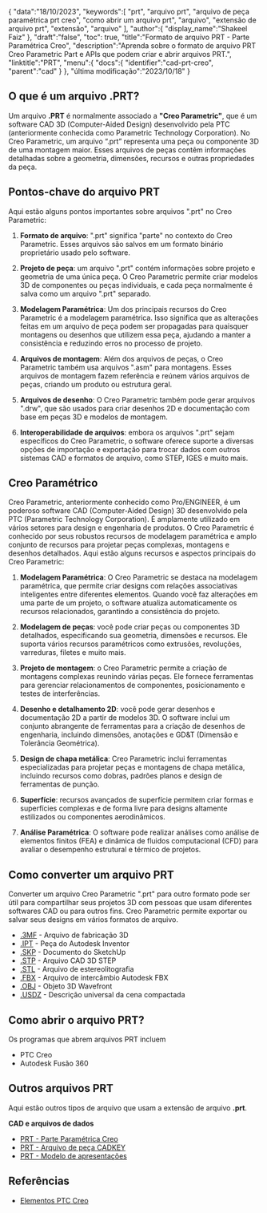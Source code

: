 {
"data":"18/10/2023",
   "keywords":[
"prt",
"arquivo prt",
"arquivo de peça paramétrica prt creo",
"como abrir um arquivo prt",
"arquivo",
"extensão de arquivo prt",
"extensão",
"arquivo"
],
   "author":{
"display_name":"Shakeel Faiz"
},
"draft":"false",
"toc": true,
"title":"Formato de arquivo PRT - Parte Paramétrica Creo",
   "description":"Aprenda sobre o formato de arquivo PRT Creo Parametric Part e APIs que podem criar e abrir arquivos PRT.",
"linktitle":"PRT",
   "menu":{
      "docs":{
         "identifier":"cad-prt-creo",
"parent":"cad"
}
},
"última modificação":"2023/10/18"
}

## O que é um arquivo .PRT?

Um arquivo **.PRT** é normalmente associado a **"Creo Parametric"**, que é um software CAD 3D (Computer-Aided Design) desenvolvido pela PTC (anteriormente conhecida como Parametric Technology Corporation). No Creo Parametric, um arquivo “.prt” representa uma peça ou componente 3D de uma montagem maior. Esses arquivos de peças contêm informações detalhadas sobre a geometria, dimensões, recursos e outras propriedades da peça.

## Pontos-chave do arquivo PRT

Aqui estão alguns pontos importantes sobre arquivos ".prt" no Creo Parametric:

1. **Formato de arquivo**: ".prt" significa "parte" no contexto do Creo Parametric. Esses arquivos são salvos em um formato binário proprietário usado pelo software.
    












2. **Projeto de peça**: um arquivo ".prt" contém informações sobre projeto e geometria de uma única peça. O Creo Parametric permite criar modelos 3D de componentes ou peças individuais, e cada peça normalmente é salva como um arquivo ".prt" separado.
    












3. **Modelagem Paramétrica**: Um dos principais recursos do Creo Parametric é a modelagem paramétrica. Isso significa que as alterações feitas em um arquivo de peça podem ser propagadas para quaisquer montagens ou desenhos que utilizem essa peça, ajudando a manter a consistência e reduzindo erros no processo de projeto.
    












4. **Arquivos de montagem**: Além dos arquivos de peças, o Creo Parametric também usa arquivos ".asm" para montagens. Esses arquivos de montagem fazem referência e reúnem vários arquivos de peças, criando um produto ou estrutura geral.
    












5. **Arquivos de desenho**: O Creo Parametric também pode gerar arquivos ".drw", que são usados para criar desenhos 2D e documentação com base em peças 3D e modelos de montagem.
    












6. **Interoperabilidade de arquivos**: embora os arquivos ".prt" sejam específicos do Creo Parametric, o software oferece suporte a diversas opções de importação e exportação para trocar dados com outros sistemas CAD e formatos de arquivo, como STEP, IGES e muito mais.
    












## Creo Paramétrico

Creo Parametric, anteriormente conhecido como Pro/ENGINEER, é um poderoso software CAD (Computer-Aided Design) 3D desenvolvido pela PTC (Parametric Technology Corporation). É amplamente utilizado em vários setores para design e engenharia de produtos. O Creo Parametric é conhecido por seus robustos recursos de modelagem paramétrica e amplo conjunto de recursos para projetar peças complexas, montagens e desenhos detalhados. Aqui estão alguns recursos e aspectos principais do Creo Parametric:

1. **Modelagem Paramétrica**: O Creo Parametric se destaca na modelagem paramétrica, que permite criar designs com relações associativas inteligentes entre diferentes elementos. Quando você faz alterações em uma parte de um projeto, o software atualiza automaticamente os recursos relacionados, garantindo a consistência do projeto.
    












2. **Modelagem de peças**: você pode criar peças ou componentes 3D detalhados, especificando sua geometria, dimensões e recursos. Ele suporta vários recursos paramétricos como extrusões, revoluções, varreduras, filetes e muito mais.
    












3. **Projeto de montagem**: o Creo Parametric permite a criação de montagens complexas reunindo várias peças. Ele fornece ferramentas para gerenciar relacionamentos de componentes, posicionamento e testes de interferências.
    












4. **Desenho e detalhamento 2D**: você pode gerar desenhos e documentação 2D a partir de modelos 3D. O software inclui um conjunto abrangente de ferramentas para a criação de desenhos de engenharia, incluindo dimensões, anotações e GD&T (Dimensão e Tolerância Geométrica).
    












5. **Design de chapa metálica**: Creo Parametric inclui ferramentas especializadas para projetar peças e montagens de chapa metálica, incluindo recursos como dobras, padrões planos e design de ferramentas de punção.
    












6. **Superfície**: recursos avançados de superfície permitem criar formas e superfícies complexas e de forma livre para designs altamente estilizados ou componentes aerodinâmicos.
    












7. **Análise Paramétrica**: O software pode realizar análises como análise de elementos finitos (FEA) e dinâmica de fluidos computacional (CFD) para avaliar o desempenho estrutural e térmico de projetos.

## Como converter um arquivo PRT

Converter um arquivo Creo Parametric ".prt" para outro formato pode ser útil para compartilhar seus projetos 3D com pessoas que usam diferentes softwares CAD ou para outros fins. Creo Parametric permite exportar ou salvar seus designs em vários formatos de arquivo.

- [.3MF](/pt/3d/3mf/) - Arquivo de fabricação 3D
- [.IPT](/pt/3d/ipt/) - Peça do Autodesk Inventor
- [.SKP](/pt/image/skp/) - Documento do SketchUp
- [.STP](/pt/3d/stp/) - Arquivo CAD 3D STEP
- [.STL](/pt/cad/stl/) - Arquivo de estereolitografia
- [.FBX](/pt/3d/fbx/) - Arquivo de intercâmbio Autodesk FBX
- [.OBJ](/pt/3d/obj/) - Objeto 3D Wavefront
- [.USDZ](/pt/3d/usdz/) - Descrição universal da cena compactada

## Como abrir o arquivo PRT?

Os programas que abrem arquivos PRT incluem

- PTC Creo
- Autodesk Fusão 360

## Outros arquivos PRT

Aqui estão outros tipos de arquivo que usam a extensão de arquivo **.prt**.

**CAD e arquivos de dados**
- [PRT - Parte Paramétrica Creo](/pt/cad/prt-creo/)
- [PRT - Arquivo de peça CADKEY](/pt/cad/prt-cadkey/)
- [PRT - Modelo de apresentações](/pt/data/prt-template/)

## Referências
* [Elementos PTC Creo](https://en.wikipedia.org/wiki/PTC_Creo_Elements/Pro)

